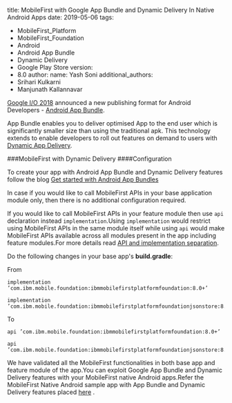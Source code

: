 
title: MobileFirst with Google App Bundle and Dynamic Delivery In Native Android Apps
date: 2019-05-06
tags:
- MobileFirst_Platform
- MobileFirst_Foundation
- Android
- Android App Bundle
- Dynamic Delivery 
- Google Play Store
version:
- 8.0
author:
  name: Yash Soni 
  additional_authors:
- Srihari Kulkarni
- Manjunath Kallannavar


[Google I/O 2018](https://events.google.com/io2018/) announced a new publishing format for Android Developers - [Android App Bundle](https://developer.android.com/platform/technology/app-bundle). 

App Bundle enables you to deliver optimised App to the end user which is significantly smaller size than using the traditional apk. This technology extends to enable developers to roll out features on demand to users with [Dynamic App Delivery](https://developer.android.com/studio/projects/dynamic-delivery#dynamic_feature_modules).


###MobileFirst with Dynamic Delivery 
####Configuration 

To create your app with Android App Bundle and Dynamic Delivery features follow the blog [Get started with Android App Bundles ](https://developer.android.com/guide/app-bundle/#get_started)

In case if you would like to call MobileFirst APIs in your base application module only, then there is no additional configuration required.

If you would like to call MobileFirst APIs in your feature module then 
use `api` declaration instead `implementation`.Using `implementation` would restrict using MobileFirst APIs in the same module itself while using `api`  would make MobileFirst APIs available across all modules present in the app including feature modules.For more details read [API and implementation separation](https://docs.gradle.org/current/userguide/java_library_plugin.html#sec:java_library_separation).

Do the following changes in  your base app's **build.gradle**: 

From

```
implementation ’com.ibm.mobile.foundation:ibmmobilefirstplatformfoundation:8.0+’ 
```
```
implementation ’com.ibm.mobile.foundation:ibmmobilefirstplatformfoundationjsonstore:8.0+
```

To 

```
api ’com.ibm.mobile.foundation:ibmmobilefirstplatformfoundation:8.0+’ 
```

```
api ’com.ibm.mobile.foundation:ibmmobilefirstplatformfoundationjsonstore:8.0+’ 
```

 
We have validated all the MobileFirst functionalities in both base app and feature module of the app.You can exploit Google App Bundle and Dynamic Delivery features with your MobileFirst native Android apps.Refer the MobileFirst Native Android sample app with App Bundle and Dynamic Delivery features placed [here](https://github.com/MobileFirst-Platform-Developer-Center/mfp-appbundle-sample) .

